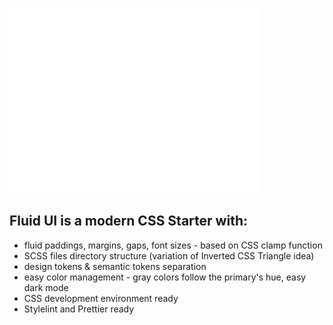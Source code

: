 <div class="fluid-logo">

![fluid ui logo](./images/logo-fluid-ui-white.svg)

</div>

## Fluid UI is a modern CSS Starter with:

<ul>
  <li>fluid paddings, margins, gaps, font sizes - based on CSS clamp function</li>
  <li>SCSS files directory structure (variation of Inverted CSS Triangle idea)</li>
  <li>design tokens & semantic tokens separation </li>
  <li>easy color management - gray colors follow the primary's hue, easy dark mode</li>
  <li>CSS development environment ready</li>
  <li>Stylelint and Prettier ready</li>
</ul>
